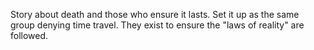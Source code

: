 Story about death and those who ensure it lasts. Set it up as the same group denying time travel. They exist to ensure the "laws of reality" are followed.